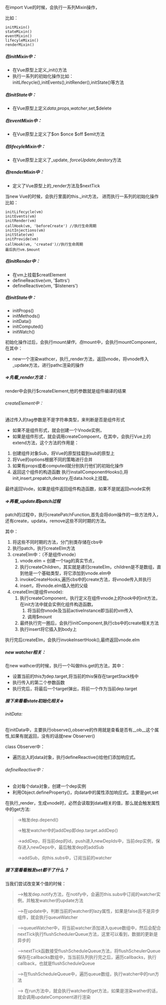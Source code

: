 在import Vue的时候，会执行一系列Mixin操作，

比如：
```
initMixin()
stateMixin()
eventMixin()
lifecyleMixin()
renderMixin()
```
##### 在initMixin中：
- 在Vue原型上定义_init()方法
- 执行一系列的初始化操作比如：initLifecycle(),initEvents(),initRender(),initState()等方法

##### 在initState中：
- 在Vue原型上定义$data,$props,$watcher,$set,$delete


##### 在eventMixin中：
- 在Vue原型上定义了$on $once $off $emit方法

##### 在lifecyleMixin中：
- 在Vue原型上定义了_update, $forceUpdate,$destory方法

##### 在renderMixin中：
- 定义了Vue原型上的_render方法及$nextTick

当new Vue的时候，会执行里面的this._init方法，
进而执行一系列的初始化操作比如：


```
initLifecycle(vm)
initEvents(vm)
initRender(vm)
callHook(vm, 'beforeCreate') //执行生命周期
initInjections(vm)  
initState(vm)
initProvide(vm) 
callHook(vm, 'created')//执行生命周期
最后执行vm.$mount
```
##### 在initRender中：
- 在vm上挂载$creatElement
- defineReactive(vm, '$attrs')
- defineReactive(vm, '$listeners')

##### 在initState中：
- initProps()
- initMethods()
- initData()
- initComputed()
- initWatch()

初始化操作过后，会执行$mount操作，在$mount中，会执行mountComponent，在其中：
- new一个渲染wathcer，执行_render方法，返回vnode，将vnode传入_update方法，进行pathc渲染的操作

##### =>先看_render方法：
render中会执行$createElement,他的参数就是组件编译的结果
###### createElement中：
通过传入的tag参数是不是字符串类型，来判断是否是组件形式
- 如果不是组件形式，就会创建一个Vnode实例，
- 如果是组件形式，就会调用createCompoent，在其中，会执行Vue上的extend方法，这个方法的作用是：

1. 创建组件对象Sub，将Vue的原型挂载到sub的原型上
1. 将Vue的options根据不同的策略进行合并
1. 如果有props或者computed就分别执行他们的初始化操作
1. 返回这个组件的构造函数
执行installComponentHooks(),将init,insert,prepatch,destory,在data.hook上挂载。

最终返回Vode，如果是组件返回组件构造函数，如果不是就返回vnode实例
##### =>再看_update即patch过程

patch的过程中，执行createPatchFunction,首先会将dom操作的一些方法传入，还有create，updata，remove这些不同时期的方法。

其中：
1. 将这些不同时期的方法，分门别类存储在cbs中
2. 执行patch，执行createElm方法
3. createElm中：（不是组件vnode）
    1. vnode.elm = 创建一个tag的真实节点，
    2. 执行createChildren，其实就是递归createElm，children是不是数组，直到他是一个基础类型，将它添加到vnode.elm中
    3. invokeCreateHooks,遍历cbs中的create方法，将vnode传入并执行
    4. insert，将vnode.elm插入他的父级
4. createElm(是组件vnode):
    1. 执行createComponent，执行定义在组件vnode上的hook中的init方法，在init方法中就会实例化组件构造函数。
        1. 将当前你vnode及当前activeInstance即当前的vm传入
        2. 调用$mount
    2. 最终执行完一圈后，会执行initComponent,执行cbs中的create相关方法
    3. 执行insert将它插入到body上
    
执行完后createElm，会执行invokeInsertHook(),最终返回vnode.elm

##### new watcher相关：

在new wathcer的时候，执行一个叫做this.get的方法，其中：

- 设置当前的this为dep.target,将当前的this保存在targetStack栈中
- 执行传入的第二个参数函数
- 执行完后，将最后一个target弹出，将前一个作为当前dep.target



##### 接下来看看state初始化相关=>
###### initData:
在initData中，主要执行observe(),observe的作用就是查看是否有__ob__这个属性,如果有就返回，没有的话就new Observer()

class Observer中：

- 遍历出入的data对象，执行defineReactive()给他们添加响应式。
###### defineReactive中：
- 会对每个data对象，创建一个dep实例
- 利用Object.defineProperty()，向data中的属性添加响应式。主要是get,set

在执行_render，生成vnode时，必然会读取到data相关的值，那么就会触发属性中的get方法:

> ->触发dep.depend()
> 
> ->触发watcher中的addDep即dep.target.addDep()
> 
> ->addDep，将当前dep的id，push进入newDepIds中，当前dep实例，保存进入newDeps中，最后触发dep的addSub
> 
> ->addSub，向this.subs中，订阅当前的watcher

##### 接下里看看触发set都干了什么？
当我们尝试改变某个值的时候：

> -->触发dep.notify方法，在notify中，会遍历this.subs中订阅的watcher实例，并触发watcher的update方法

> -->在update中，判断当前的watcher的lazy属性，如果是false且不是异步组件，就会执行queueWatcher

> -->queueWatcher中，将当前watcher添加进入queue数组中，然后会配合nextTick执行flushSchedulerQueue方法，这里可以看到，数据的更新是异步的

> -->nextTick函数接受flushScheduleQueue方法，将flushScheulerQueue保存在callbacks数组中，当当前队列执行完之后，遍历callbacks，执行callback，也就是flushScheduleQueue

> -->在flushScheduleQueue中，遍历queue数组，执行watcher中的run方法

> --> 在run方法中，就会执行watcher的get方法，如果是渲染wather的话，就会调用updateComponent进行渲染








